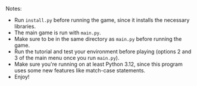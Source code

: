 Notes:

* Run ```install.py``` before running the game, since it installs the necessary libraries.
* The main game is run with ```main.py```.
* Make sure to be in the same directory as ```main.py``` before running the game.
* Run the tutorial and test your environment before playing (options 2 and 3 of the main menu once you run ```main.py```).
* Make sure you're running on at least Python 3.12, 
since this program uses some new features like match-case statements.
* Enjoy!